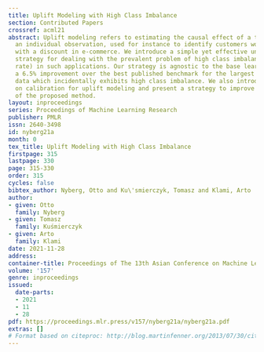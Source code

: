 ```yaml
---
title: Uplift Modeling with High Class Imbalance
section: Contributed Papers
crossref: acml21
abstract: Uplift modeling refers to estimating the causal effect of a treatment on
  an individual observation, used for instance to identify customers worth targeting
  with a discount in e-commerce. We introduce a simple yet effective undersampling
  strategy for dealing with the prevalent problem of high class imbalance (low conversion
  rate) in such applications. Our strategy is agnostic to the base learners and produces
  a 6.5% improvement over the best published benchmark for the largest public uplift
  data which incidentally exhibits high class imbalance. We also introduce a new metric
  on calibration for uplift modeling and present a strategy to improve the calibration
  of the proposed method.
layout: inproceedings
series: Proceedings of Machine Learning Research
publisher: PMLR
issn: 2640-3498
id: nyberg21a
month: 0
tex_title: Uplift Modeling with High Class Imbalance
firstpage: 315
lastpage: 330
page: 315-330
order: 315
cycles: false
bibtex_author: Nyberg, Otto and Ku\'smierczyk, Tomasz and Klami, Arto
author:
- given: Otto
  family: Nyberg
- given: Tomasz
  family: Kuśmierczyk
- given: Arto
  family: Klami
date: 2021-11-28
address:
container-title: Proceedings of The 13th Asian Conference on Machine Learning
volume: '157'
genre: inproceedings
issued:
  date-parts:
  - 2021
  - 11
  - 28
pdf: https://proceedings.mlr.press/v157/nyberg21a/nyberg21a.pdf
extras: []
# Format based on citeproc: http://blog.martinfenner.org/2013/07/30/citeproc-yaml-for-bibliographies/
---
```

